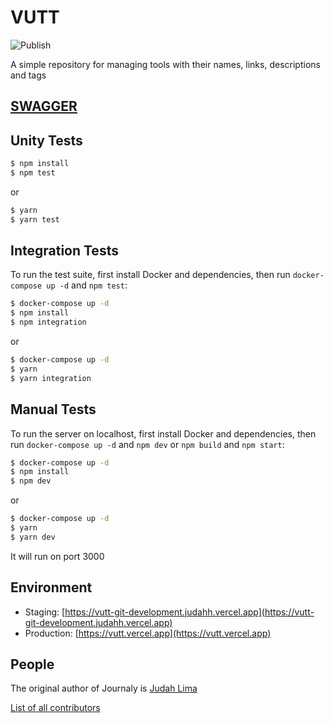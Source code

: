# VUTT

![Publish](https://github.com/Judahh/VUTT/workflows/Publish/badge.svg)

A simple repository for managing tools with their names, links, descriptions and
tags

## [SWAGGER](https://petstore.swagger.io/?url=https://raw.githubusercontent.com/Judahh/VUTT/main/swagger.json)

## Unity Tests

```bash
$ npm install
$ npm test
```

or

```bash
$ yarn
$ yarn test
```

## Integration Tests

To run the test suite, first install Docker and dependencies, then run
`docker-compose up -d` and `npm test`:

```bash
$ docker-compose up -d
$ npm install
$ npm integration
```

or

```bash
$ docker-compose up -d
$ yarn
$ yarn integration
```

## Manual Tests

To run the server on localhost, first install Docker and dependencies, then run
`docker-compose up -d` and `npm dev` or `npm build` and `npm start`:

```bash
$ docker-compose up -d
$ npm install
$ npm dev
```

or

```bash
$ docker-compose up -d
$ yarn
$ yarn dev
```

It will run on port 3000

## Environment

- Staging:
  [https://vutt-git-development.judahh.vercel.app](https://vutt-git-development.judahh.vercel.app)
- Production: [https://vutt.vercel.app](https://vutt.vercel.app)

## People

The original author of Journaly is [Judah Lima](https://github.com/Judahh)

[List of all contributors](https://github.com/Judahh/VUTT/graphs/contributors)
